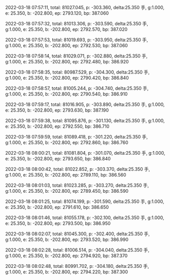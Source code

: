 2022-03-18 07:57:11, total: 81027.045, p: -303.360, delta:25.350 手, g:1.000, e: 25.350, b: -202.800, ep: 2793.120, bp: 387.060

2022-03-18 07:57:32, total: 81013.306, p: -303.590, delta:25.350 手, g:1.000, e: 25.350, b: -202.800, ep: 2792.570, bp: 387.020

2022-03-18 07:57:53, total: 81019.693, p: -303.950, delta:25.350 手, g:1.000, e: 25.350, b: -202.800, ep: 2792.530, bp: 387.060

2022-03-18 07:58:14, total: 81029.071, p: -302.880, delta:25.350 手, g:1.000, e: 25.350, b: -202.800, ep: 2792.480, bp: 386.920

2022-03-18 07:58:35, total: 80987.529, p: -304.300, delta:25.350 手, g:1.000, e: 25.350, b: -202.800, ep: 2790.420, bp: 386.840

2022-03-18 07:58:57, total: 81005.244, p: -304.740, delta:25.350 手, g:1.000, e: 25.350, b: -202.800, ep: 2790.540, bp: 386.910

2022-03-18 07:59:17, total: 81016.905, p: -303.890, delta:25.350 手, g:1.000, e: 25.350, b: -202.800, ep: 2793.630, bp: 387.190

2022-03-18 07:59:38, total: 81095.876, p: -301.130, delta:25.350 手, g:1.000, e: 25.350, b: -202.800, ep: 2792.550, bp: 386.710

2022-03-18 07:59:59, total: 81089.418, p: -301.220, delta:25.350 手, g:1.000, e: 25.350, b: -202.800, ep: 2792.860, bp: 386.760

2022-03-18 08:00:21, total: 81081.804, p: -301.070, delta:25.350 手, g:1.000, e: 25.350, b: -202.800, ep: 2793.650, bp: 386.840

2022-03-18 08:00:42, total: 81022.852, p: -303.370, delta:25.350 手, g:1.000, e: 25.350, b: -202.800, ep: 2789.110, bp: 386.560

2022-03-18 08:01:03, total: 81023.285, p: -303.270, delta:25.350 手, g:1.000, e: 25.350, b: -202.800, ep: 2789.450, bp: 386.590

2022-03-18 08:01:25, total: 81074.199, p: -301.590, delta:25.350 手, g:1.000, e: 25.350, b: -202.800, ep: 2791.610, bp: 386.650

2022-03-18 08:01:46, total: 81055.178, p: -302.100, delta:25.350 手, g:1.000, e: 25.350, b: -202.800, ep: 2793.500, bp: 386.950

2022-03-18 08:02:07, total: 81045.300, p: -302.400, delta:25.350 手, g:1.000, e: 25.350, b: -202.800, ep: 2793.520, bp: 386.990

2022-03-18 08:02:28, total: 81006.514, p: -304.040, delta:25.350 手, g:1.000, e: 25.350, b: -202.800, ep: 2794.920, bp: 387.370

2022-03-18 08:02:48, total: 80991.702, p: -304.180, delta:25.350 手, g:1.000, e: 25.350, b: -202.800, ep: 2794.220, bp: 387.300